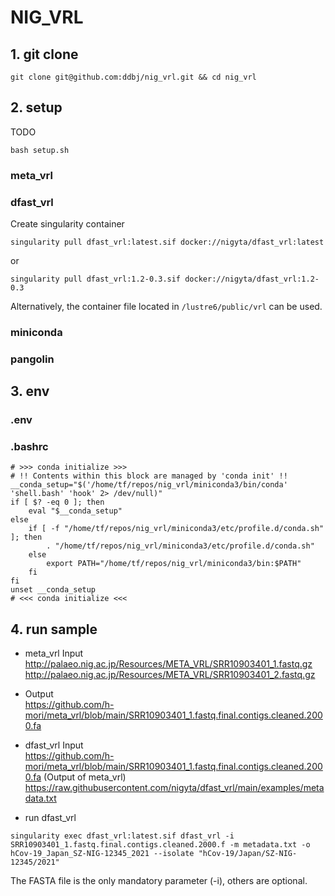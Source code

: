 # NIG_VRL

## 1. git clone

```
git clone git@github.com:ddbj/nig_vrl.git && cd nig_vrl
```

## 2. setup 

TODO
```
bash setup.sh
```

### meta_vrl
### dfast_vrl 
Create singularity container 
```
singularity pull dfast_vrl:latest.sif docker://nigyta/dfast_vrl:latest
```
or
```
singularity pull dfast_vrl:1.2-0.3.sif docker://nigyta/dfast_vrl:1.2-0.3
```

Alternatively, the container file located in `/lustre6/public/vrl` can be used. 

### miniconda
### pangolin

## 3. env

### .env

### .bashrc
```
# >>> conda initialize >>>
# !! Contents within this block are managed by 'conda init' !!
__conda_setup="$('/home/tf/repos/nig_vrl/miniconda3/bin/conda' 'shell.bash' 'hook' 2> /dev/null)"
if [ $? -eq 0 ]; then
    eval "$__conda_setup"
else
    if [ -f "/home/tf/repos/nig_vrl/miniconda3/etc/profile.d/conda.sh" ]; then
        . "/home/tf/repos/nig_vrl/miniconda3/etc/profile.d/conda.sh"
    else
        export PATH="/home/tf/repos/nig_vrl/miniconda3/bin:$PATH"
    fi
fi
unset __conda_setup
# <<< conda initialize <<<
```

## 4. run sample 

* meta_vrl Input  
http://palaeo.nig.ac.jp/Resources/META_VRL/SRR10903401_1.fastq.gz
http://palaeo.nig.ac.jp/Resources/META_VRL/SRR10903401_2.fastq.gz

* Output  
https://github.com/h-mori/meta_vrl/blob/main/SRR10903401_1.fastq.final.contigs.cleaned.2000.fa  

* dfast_vrl Input  
https://github.com/h-mori/meta_vrl/blob/main/SRR10903401_1.fastq.final.contigs.cleaned.2000.fa (Output of meta_vrl)  
https://raw.githubusercontent.com/nigyta/dfast_vrl/main/examples/metadata.txt  

* run dfast_vrl
```
singularity exec dfast_vrl:latest.sif dfast_vrl -i SRR10903401_1.fastq.final.contigs.cleaned.2000.f -m metadata.txt -o hCov-19_Japan_SZ-NIG-12345_2021 --isolate "hCov-19/Japan/SZ-NIG-12345/2021"
```
The FASTA file is the only mandatory parameter (-i), others are optional.
